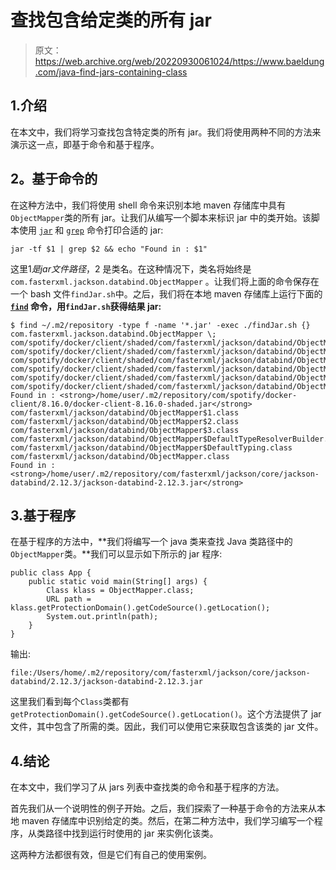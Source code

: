# 查找包含给定类的所有 jar

> 原文：<https://web.archive.org/web/20220930061024/https://www.baeldung.com/java-find-jars-containing-class>

## 1.介绍

在本文中，我们将学习查找包含特定类的所有 jar。我们将使用两种不同的方法来演示这一点，即基于命令和基于程序。

## 2。基于命令的

在这种方法中，我们将使用 shell 命令来识别本地 maven 存储库中具有`ObjectMapper`类的所有 jar。让我们从编写一个脚本来标识 jar 中的类开始。该脚本使用 [`jar`](https://web.archive.org/web/20221208143856/https://docs.oracle.com/en/java/javase/11/tools/jar.html) 和 [`grep`](https://web.archive.org/web/20221208143856/https://man7.org/linux/man-pages/man1/grep.1.html) 命令打印合适的 jar:

```
jar -tf $1 | grep $2 && echo "Found in : $1"
```

这里$1 是 jar 文件路径，$2 是类名。在这种情况下，类名将始终是`com.fasterxml.jackson.databind.ObjectMapper` 。让我们将上面的命令保存在一个 bash 文件`findJar.sh`中。之后，我们将在本地 maven 存储库上运行下面的 **[`find`](/web/20221208143856/https://www.baeldung.com/linux/find-command) 命令，用`findJar.sh`获得结果 jar:**

```
$ find ~/.m2/repository -type f -name '*.jar' -exec ./findJar.sh {} com.fasterxml.jackson.databind.ObjectMapper \;
com/spotify/docker/client/shaded/com/fasterxml/jackson/databind/ObjectMapper$1.class
com/spotify/docker/client/shaded/com/fasterxml/jackson/databind/ObjectMapper$2.class
com/spotify/docker/client/shaded/com/fasterxml/jackson/databind/ObjectMapper$3.class
com/spotify/docker/client/shaded/com/fasterxml/jackson/databind/ObjectMapper$DefaultTypeResolverBuilder.class
com/spotify/docker/client/shaded/com/fasterxml/jackson/databind/ObjectMapper$DefaultTyping.class
com/spotify/docker/client/shaded/com/fasterxml/jackson/databind/ObjectMapper.class
Found in : <strong>/home/user/.m2/repository/com/spotify/docker-client/8.16.0/docker-client-8.16.0-shaded.jar</strong>
com/fasterxml/jackson/databind/ObjectMapper$1.class
com/fasterxml/jackson/databind/ObjectMapper$2.class
com/fasterxml/jackson/databind/ObjectMapper$3.class
com/fasterxml/jackson/databind/ObjectMapper$DefaultTypeResolverBuilder.class
com/fasterxml/jackson/databind/ObjectMapper$DefaultTyping.class
com/fasterxml/jackson/databind/ObjectMapper.class
Found in : <strong>/home/user/.m2/repository/com/fasterxml/jackson/core/jackson-databind/2.12.3/jackson-databind-2.12.3.jar</strong>
```

## 3.基于程序

在基于程序的方法中，**我们将编写一个 java 类来查找 Java 类路径中的`ObjectMapper`类。**我们可以显示如下所示的 jar 程序:

```
public class App { 
    public static void main(String[] args) { 
        Class klass = ObjectMapper.class; 
        URL path = klass.getProtectionDomain().getCodeSource().getLocation(); 
        System.out.println(path); 
    } 
}
```

输出:

```
file:/Users/home/.m2/repository/com/fasterxml/jackson/core/jackson-databind/2.12.3/jackson-databind-2.12.3.jar
```

这里我们看到每个`Class`类都有`getProtectionDomain().getCodeSource().getLocation()`。这个方法提供了 jar 文件，其中包含了所需的类。因此，我们可以使用它来获取包含该类的 jar 文件。

## 4.结论

在本文中，我们学习了从 jars 列表中查找类的命令和基于程序的方法。

首先我们从一个说明性的例子开始。之后，我们探索了一种基于命令的方法来从本地 maven 存储库中识别给定的类。然后，在第二种方法中，我们学习编写一个程序，从类路径中找到运行时使用的 jar 来实例化该类。

这两种方法都很有效，但是它们有自己的使用案例。